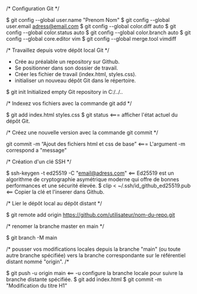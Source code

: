 /* Configuration Git */

$ git config --global user.name "Prenom Nom"
$ git config --global user.email adress@email.com
$ git config --global color.diff auto
$ git config --global color.status auto
$ git config --global color.branch auto
$ git config --global core.editor vim
$ git config --global merge.tool vimdiff


/* Travaillez depuis votre dépôt local Git */

- Crée au préalable un repository sur Github.
- Se positionner dans son dossier de travail.
- Créer les fichier de travail (index.html, styles.css).
- initialiser un nouveau dépôt Git dans le répertoire.

$ git init
Initialized empty Git repository in C:/../..

/* Indexez vos fichiers avec la commande git add */

$ git add index.html styles.css
$ git status <=== afficher l'état actuel du dépôt Git.

/* Créez une nouvelle version avec la commande git commit */

git commit -m “Ajout des fichiers html et css de base” <=== L'argument -m correspond a "message"


/* Création d'un clé SSH */

$ ssh-keygen -t ed25519 -C "email@adress.com" <==  Ed25519 est un algorithme de cryptographie asymétrique moderne qui offre de bonnes performances et une sécurité élevée. 
$ clip < ~/.ssh/id_github_ed25519.pub <== Copier la clé et l'inserer dans Github.

/* Lier le dépôt local au dépôt distant */

$ git remote add origin https://github.com/utilisateur/nom-du-repo.git

/* renomer la branche master en main */

$ git branch -M main

/* pousser vos modifications locales depuis la branche "main" (ou toute autre branche spécifiée) vers la branche correspondante sur le référentiel distant nommé "origin". /*

$ git push -u origin main <== -u configure la branche locale pour suivre la branche distante spécifiée.
$ git add index.html 
$ git commit -m "Modification du titre H1"

